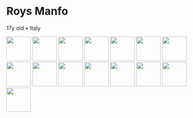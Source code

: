 # Roys Manfo
17y old • Italy

<section>
  <img src="https://cdn.jsdelivr.net/gh/devicons/devicon/icons/python/python-original.svg" height="64" />
  <img src="https://cdn.jsdelivr.net/gh/devicons/devicon/icons/html5/html5-original.svg" height="64" />
  <img src="https://cdn.jsdelivr.net/gh/devicons/devicon/icons/css3/css3-original.svg" height="64" />
  <img src="https://cdn.jsdelivr.net/gh/devicons/devicon/icons/javascript/javascript-original.svg" height="64" />
  <img src="https://cdn.jsdelivr.net/gh/devicons/devicon/icons/typescript/typescript-original.svg" height="64" />        
  <img src="https://cdn.jsdelivr.net/gh/devicons/devicon/icons/sass/sass-original.svg" height="64" />   
  <img src="https://cdn.jsdelivr.net/gh/devicons/devicon/icons/react/react-original.svg" height="64" />
  <img src="https://cdn.jsdelivr.net/gh/devicons/devicon/icons/tensorflow/tensorflow-original.svg" height="64" />  
  <img src="https://cdn.jsdelivr.net/gh/devicons/devicon/icons/vscode/vscode-original.svg" height="64" />
  <img src="https://cdn.jsdelivr.net/gh/devicons/devicon/icons/linux/linux-original.svg" height="64" />
  <img src="https://cdn.jsdelivr.net/gh/devicons/devicon/icons/markdown/markdown-original.svg" height="64" />
  <img src="https://cdn.jsdelivr.net/gh/devicons/devicon/icons/django/django-plain.svg"  height="64" />
  <img src="https://cdn.jsdelivr.net/gh/devicons/devicon/icons/git/git-original.svg" height="64" />
  <img src="https://cdn.jsdelivr.net/gh/devicons/devicon/icons/github/github-original.svg" height="64" />
  <img src="https://cdn.jsdelivr.net/gh/devicons/devicon/icons/npm/npm-original-wordmark.svg" height="64" />
</section>
          
          
          
          
<!---
RoysManfo/RoysManfo is a ✨ special ✨ repository because its `README.md` (this file) appears on your GitHub profile.
You can click the Preview link to take a look at your changes.
--->

